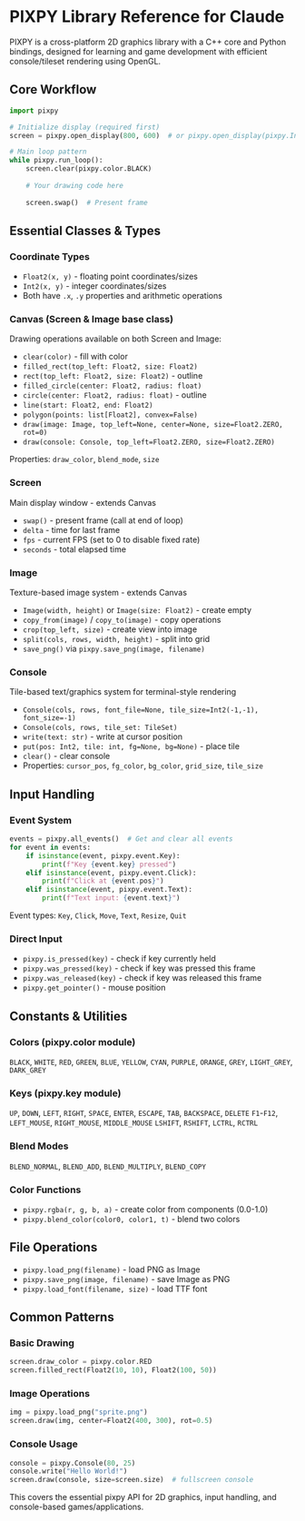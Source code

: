 # PIXPY Library Reference for Claude

PIXPY is a cross-platform 2D graphics library with a C++ core and Python bindings, designed for learning and game development with efficient console/tileset rendering using OpenGL.

## Core Workflow
```python
import pixpy

# Initialize display (required first)
screen = pixpy.open_display(800, 600)  # or pixpy.open_display(pixpy.Int2(800, 600))

# Main loop pattern
while pixpy.run_loop():
    screen.clear(pixpy.color.BLACK)
    
    # Your drawing code here
    
    screen.swap()  # Present frame
```

## Essential Classes & Types

### Coordinate Types
- `Float2(x, y)` - floating point coordinates/sizes
- `Int2(x, y)` - integer coordinates/sizes  
- Both have `.x`, `.y` properties and arithmetic operations

### Canvas (Screen & Image base class)
Drawing operations available on both Screen and Image:
- `clear(color)` - fill with color
- `filled_rect(top_left: Float2, size: Float2)` 
- `rect(top_left: Float2, size: Float2)` - outline
- `filled_circle(center: Float2, radius: float)`
- `circle(center: Float2, radius: float)` - outline
- `line(start: Float2, end: Float2)`
- `polygon(points: list[Float2], convex=False)`
- `draw(image: Image, top_left=None, center=None, size=Float2.ZERO, rot=0)`
- `draw(console: Console, top_left=Float2.ZERO, size=Float2.ZERO)`

Properties: `draw_color`, `blend_mode`, `size`

### Screen
Main display window - extends Canvas
- `swap()` - present frame (call at end of loop)
- `delta` - time for last frame
- `fps` - current FPS (set to 0 to disable fixed rate)
- `seconds` - total elapsed time

### Image  
Texture-based image system - extends Canvas
- `Image(width, height)` or `Image(size: Float2)` - create empty
- `copy_from(image)` / `copy_to(image)` - copy operations
- `crop(top_left, size)` - create view into image
- `split(cols, rows, width, height)` - split into grid
- `save_png()` via `pixpy.save_png(image, filename)`

### Console
Tile-based text/graphics system for terminal-style rendering
- `Console(cols, rows, font_file=None, tile_size=Int2(-1,-1), font_size=-1)`
- `Console(cols, rows, tile_set: TileSet)`
- `write(text: str)` - write at cursor position
- `put(pos: Int2, tile: int, fg=None, bg=None)` - place tile
- `clear()` - clear console
- Properties: `cursor_pos`, `fg_color`, `bg_color`, `grid_size`, `tile_size`

## Input Handling

### Event System
```python
events = pixpy.all_events()  # Get and clear all events
for event in events:
    if isinstance(event, pixpy.event.Key):
        print(f"Key {event.key} pressed")
    elif isinstance(event, pixpy.event.Click):
        print(f"Click at {event.pos}")
    elif isinstance(event, pixpy.event.Text):
        print(f"Text input: {event.text}")
```

Event types: `Key`, `Click`, `Move`, `Text`, `Resize`, `Quit`

### Direct Input
- `pixpy.is_pressed(key)` - check if key currently held
- `pixpy.was_pressed(key)` - check if key was pressed this frame
- `pixpy.was_released(key)` - check if key was released this frame
- `pixpy.get_pointer()` - mouse position

## Constants & Utilities

### Colors (pixpy.color module)
`BLACK`, `WHITE`, `RED`, `GREEN`, `BLUE`, `YELLOW`, `CYAN`, `PURPLE`, `ORANGE`, `GREY`, `LIGHT_GREY`, `DARK_GREY`

### Keys (pixpy.key module)  
`UP`, `DOWN`, `LEFT`, `RIGHT`, `SPACE`, `ENTER`, `ESCAPE`, `TAB`, `BACKSPACE`, `DELETE`
`F1`-`F12`, `LEFT_MOUSE`, `RIGHT_MOUSE`, `MIDDLE_MOUSE`
`LSHIFT`, `RSHIFT`, `LCTRL`, `RCTRL`

### Blend Modes
`BLEND_NORMAL`, `BLEND_ADD`, `BLEND_MULTIPLY`, `BLEND_COPY`

### Color Functions
- `pixpy.rgba(r, g, b, a)` - create color from components (0.0-1.0)
- `pixpy.blend_color(color0, color1, t)` - blend two colors

## File Operations
- `pixpy.load_png(filename)` - load PNG as Image
- `pixpy.save_png(image, filename)` - save Image as PNG
- `pixpy.load_font(filename, size)` - load TTF font

## Common Patterns

### Basic Drawing
```python
screen.draw_color = pixpy.color.RED
screen.filled_rect(Float2(10, 10), Float2(100, 50))
```

### Image Operations
```python
img = pixpy.load_png("sprite.png")
screen.draw(img, center=Float2(400, 300), rot=0.5)
```

### Console Usage
```python
console = pixpy.Console(80, 25)
console.write("Hello World!")
screen.draw(console, size=screen.size)  # fullscreen console
```

This covers the essential pixpy API for 2D graphics, input handling, and console-based games/applications.